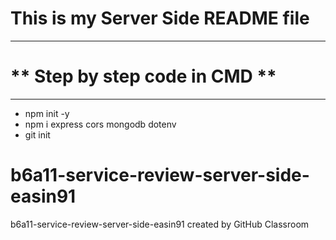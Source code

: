 # **This is my Server Side README file**
___
# ** Step by step code in CMD **
___
* npm init -y
* npm i express cors mongodb dotenv
* git init 



# b6a11-service-review-server-side-easin91
b6a11-service-review-server-side-easin91 created by GitHub Classroom
